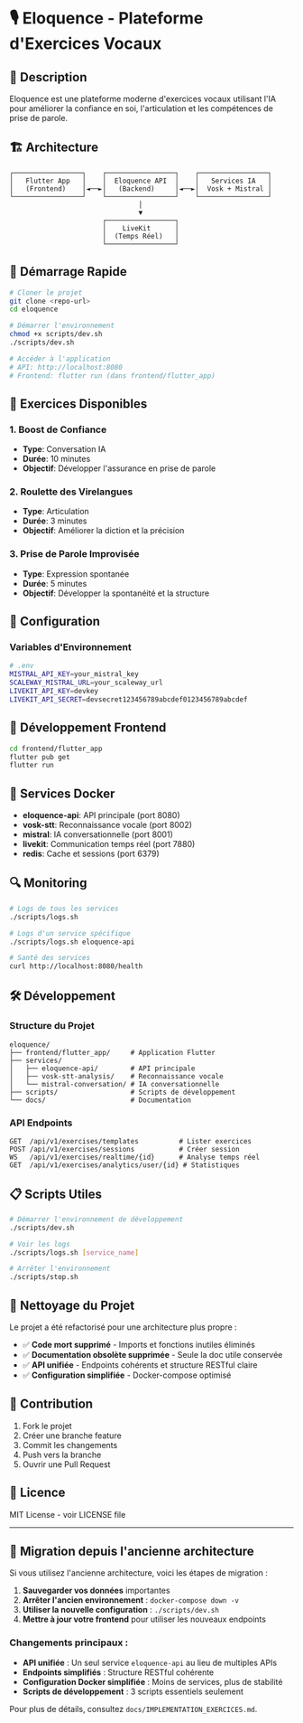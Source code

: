 # 🎙️ Eloquence - Plateforme d'Exercices Vocaux

## 📖 Description

Eloquence est une plateforme moderne d'exercices vocaux utilisant l'IA pour améliorer la confiance en soi, l'articulation et les compétences de prise de parole.

## 🏗️ Architecture

```
┌─────────────────┐    ┌─────────────────┐    ┌─────────────────┐
│   Flutter App   │    │  Eloquence API  │    │   Services IA   │
│   (Frontend)    │◄──►│   (Backend)     │◄──►│  Vosk + Mistral │
└─────────────────┘    └─────────────────┘    └─────────────────┘
                                │
                                ▼
                       ┌─────────────────┐
                       │    LiveKit      │
                       │  (Temps Réel)   │
                       └─────────────────┘
```

## 🚀 Démarrage Rapide

```bash
# Cloner le projet
git clone <repo-url>
cd eloquence

# Démarrer l'environnement
chmod +x scripts/dev.sh
./scripts/dev.sh

# Accéder à l'application
# API: http://localhost:8080
# Frontend: flutter run (dans frontend/flutter_app)
```

## 🎯 Exercices Disponibles

### 1. Boost de Confiance
- **Type**: Conversation IA
- **Durée**: 10 minutes
- **Objectif**: Développer l'assurance en prise de parole

### 2. Roulette des Virelangues
- **Type**: Articulation
- **Durée**: 3 minutes
- **Objectif**: Améliorer la diction et la précision

### 3. Prise de Parole Improvisée
- **Type**: Expression spontanée
- **Durée**: 5 minutes
- **Objectif**: Développer la spontanéité et la structure

## 🔧 Configuration

### Variables d'Environnement

```bash
# .env
MISTRAL_API_KEY=your_mistral_key
SCALEWAY_MISTRAL_URL=your_scaleway_url
LIVEKIT_API_KEY=devkey
LIVEKIT_API_SECRET=devsecret123456789abcdef0123456789abcdef
```

## 📱 Développement Frontend

```bash
cd frontend/flutter_app
flutter pub get
flutter run
```

## 🐳 Services Docker

- **eloquence-api**: API principale (port 8080)
- **vosk-stt**: Reconnaissance vocale (port 8002)
- **mistral**: IA conversationnelle (port 8001)
- **livekit**: Communication temps réel (port 7880)
- **redis**: Cache et sessions (port 6379)

## 🔍 Monitoring

```bash
# Logs de tous les services
./scripts/logs.sh

# Logs d'un service spécifique
./scripts/logs.sh eloquence-api

# Santé des services
curl http://localhost:8080/health
```

## 🛠️ Développement

### Structure du Projet

```
eloquence/
├── frontend/flutter_app/     # Application Flutter
├── services/
│   ├── eloquence-api/        # API principale
│   ├── vosk-stt-analysis/    # Reconnaissance vocale
│   └── mistral-conversation/ # IA conversationnelle
├── scripts/                  # Scripts de développement
└── docs/                     # Documentation
```

### API Endpoints

```
GET  /api/v1/exercises/templates          # Lister exercices
POST /api/v1/exercises/sessions           # Créer session
WS   /api/v1/exercises/realtime/{id}      # Analyse temps réel
GET  /api/v1/exercises/analytics/user/{id} # Statistiques
```

## 📋 Scripts Utiles

```bash
# Démarrer l'environnement de développement
./scripts/dev.sh

# Voir les logs
./scripts/logs.sh [service_name]

# Arrêter l'environnement
./scripts/stop.sh
```

## 🧹 Nettoyage du Projet

Le projet a été refactorisé pour une architecture plus propre :

- ✅ **Code mort supprimé** - Imports et fonctions inutiles éliminés
- ✅ **Documentation obsolète supprimée** - Seule la doc utile conservée
- ✅ **API unifiée** - Endpoints cohérents et structure RESTful claire
- ✅ **Configuration simplifiée** - Docker-compose optimisé

## 🤝 Contribution

1. Fork le projet
2. Créer une branche feature
3. Commit les changements
4. Push vers la branche
5. Ouvrir une Pull Request

## 📄 Licence

MIT License - voir LICENSE file

---

## 🔄 Migration depuis l'ancienne architecture

Si vous utilisez l'ancienne architecture, voici les étapes de migration :

1. **Sauvegarder vos données** importantes
2. **Arrêter l'ancien environnement** : `docker-compose down -v`
3. **Utiliser la nouvelle configuration** : `./scripts/dev.sh`
4. **Mettre à jour votre frontend** pour utiliser les nouveaux endpoints

### Changements principaux :

- **API unifiée** : Un seul service `eloquence-api` au lieu de multiples APIs
- **Endpoints simplifiés** : Structure RESTful cohérente
- **Configuration Docker simplifiée** : Moins de services, plus de stabilité
- **Scripts de développement** : 3 scripts essentiels seulement

Pour plus de détails, consultez `docs/IMPLEMENTATION_EXERCICES.md`.
